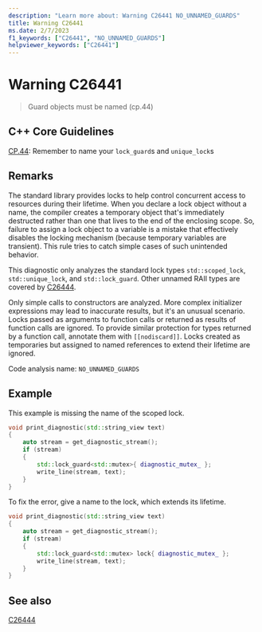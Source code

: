 ```yaml
---
description: "Learn more about: Warning C26441 NO_UNNAMED_GUARDS"
title: Warning C26441
ms.date: 2/7/2023
f1_keywords: ["C26441", "NO_UNNAMED_GUARDS"]
helpviewer_keywords: ["C26441"]
---
```

# Warning C26441

> Guard objects must be named (cp.44)

## C++ Core Guidelines

[CP.44](https://github.com/isocpp/CppCoreGuidelines/blob/master/CppCoreGuidelines.md#cp44-remember-to-name-your-lock_guards-and-unique_locks): Remember to name your `lock_guard`s and `unique_lock`s

## Remarks

The standard library provides locks to help control concurrent access to resources during their lifetime. When you declare a lock object without a name, the compiler creates a temporary object that's immediately destructed rather than one that lives to the end of the enclosing scope. So, failure to assign a lock object to a variable is a mistake that effectively disables the locking mechanism (because temporary variables are transient). This rule tries to catch simple cases of such unintended behavior.

This diagnostic only analyzes the standard lock types `std::scoped_lock`, `std::unique_lock`, and `std::lock_guard`. Other unnamed RAII types are covered by [C26444](c26444.md).

Only simple calls to constructors are analyzed. More complex initializer expressions may lead to inaccurate results, but it's an unusual scenario. Locks passed as arguments to function calls or returned as results of function calls are ignored. To provide similar protection for types returned by a function call, annotate them with `[[nodiscard]]`. Locks created as temporaries but assigned to named references to extend their lifetime are ignored.

Code analysis name: `NO_UNNAMED_GUARDS`

## Example

This example is missing the name of the scoped lock.

```cpp
void print_diagnostic(std::string_view text)
{
    auto stream = get_diagnostic_stream();
    if (stream)
    {
        std::lock_guard<std::mutex>{ diagnostic_mutex_ };
        write_line(stream, text);
    }
}
```

To fix the error, give a name to the lock, which extends its lifetime.

```cpp
void print_diagnostic(std::string_view text)
{
    auto stream = get_diagnostic_stream();
    if (stream)
    {
        std::lock_guard<std::mutex> lock{ diagnostic_mutex_ };
        write_line(stream, text);
    }
}
```

## See also

[C26444](C26444.md)
